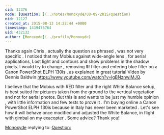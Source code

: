 ```yaml
---
cid: 12376
node: [Question: ](../notes/monoxyde/08-09-2015/question)
nid: 12127
created_at: 2015-08-13 14:22:44 +0000
timestamp: 1439475764
uid: 432132
author: [Monoxyde](../profile/Monoxyde)
---
```


Thanks again Chris , actually the question as phrased , was not very specific . I noticed that my Mobius against wide-angle lens , for aerial applications, Lost light and contours and show problems in the shadow pixels. I would try to change , removing IR filter and entering blue filter on a Canon PowerShot ELPH 130is  , as explained in great tutorial Video by Dennis Baldwin https://www.youtube.com/watch?v=lgBNznwiMJQ. 

I believe that the Mobius with RED filter  and the right White Balance setup, is best suited for pictures taken from the ground to the vertical vegetation and not for aerial photos. 
But this is and wants to be just my humble opinion , with little information and few tests to prove it . I'm buying online a Canon PowerShot ELPH 130is because in Italy has never been marketed .
Let's see how it will behave once modified and adjusted the White Balance, in flight with gimbal on my exacopter .
Some advice?
Thank you! 

[Monoxyde](../profile/Monoxyde) replying to: [Question: ](../notes/monoxyde/08-09-2015/question)

